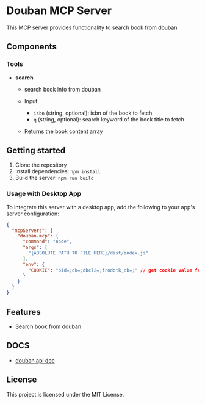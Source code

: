 # Douban MCP Server

This MCP server provides functionality to search book from douban

## Components

### Tools

- **search**
  - search book info from douban
  - Input:
    - `isbn` (string, optional): isbn of the book to fetch
    - `q` (string, optional): search keyword of the book title to fetch

  - Returns the book content array

## Getting started

1. Clone the repository
2. Install dependencies: `npm install`
3. Build the server: `npm run build`

### Usage with Desktop App

To integrate this server with a desktop app, add the following to your app's server configuration:

```json
{
  "mcpServers": {
    "douban-mcp": {
      "command": "node",
      "args": [
        "{ABSOLUTE PATH TO FILE HERE}/dist/index.js"
      ],
      "env": {
        "COOKIE": "bid=;ck=;dbcl2=;frodotk_db=;" // get cookie value from website
      }
    }
  }
}
```

## Features

- Search book from douban

## DOCS
- [douban api doc](https://www.doubanapi.com/)

## License

This project is licensed under the MIT License.
